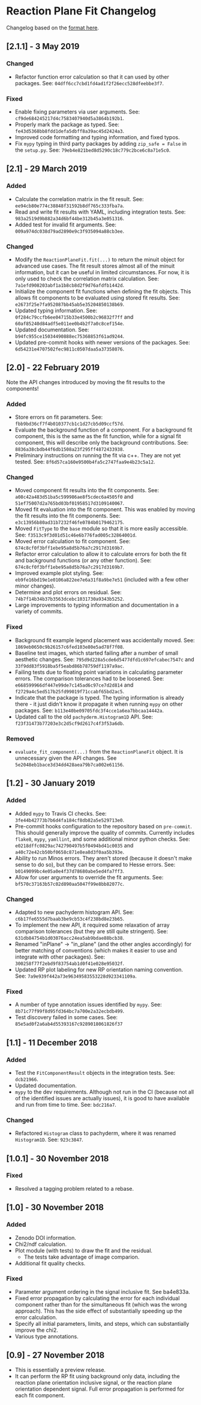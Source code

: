 # Reaction Plane Fit Changelog

Changelog based on the [format here](https://keepachangelog.com/en/1.0.0/).

## [2.1.1] - 3 May 2019

### Changed

- Refactor function error calculation so that it can used by other packages. See:
  `04dff6cc7cbd1fd4ad1f2f26ecc528dfeebbe3f7`.

### Fixed

- Enable fixing parameters via user arguments. See: `cf9de684245217d4c7583407940d5a3864b192b1`.
- Properly mark the package as typed. See: `fe43d5368bb8fdd1defa5dbff8a39ac45d2424a3`.
- Improved code formatting and typing information, and fixed typos.
- Fix `mypy` typing in third party packages by adding `zip_safe = False` in the `setup.py`. See:
  `79eb4e821bed8d5290c18c779c2bce6c8a71e5c0`.

## [2.1] - 29 March 2019

### Added

- Calculate the correlation matrix in the fit result. See: `ee94cb80e774c38848f31592b8df765c333fba7a`.
- Read and write fit results with YAML, including integration tests. See:
  `983a2519d9b882a34d6bf44be312b45a3e051316`.
- Added test for invalid fit arguments. See: `009a974dc038d79ad2890e9c3f935094a88cb3ee`.

### Changed

- Modify the `ReactionPlaneFit.fit(...)` to return the minuit object for advanced use cases. The fit result
  stores almost all of the minuit information, but it can be useful in limited circumstances. For now, it is
  only used to check the correlation matrix calculation. See: `7a1efd908203abf1a1b8cb8d2f9d76afdfb1442d`.
- Initialize the component fit functions when defining the fit objects. This allows fit components to be
  evaluated using stored fit results. See: `e2673f25e7fa952087bb45ab5e35204850138b69`.
- Updated typing information.  See: `0f284c79ccfb6ee04715b33e4500b2c96832f7ff` and
  `60af85240d84adf5e011ee0b4b2f7a0c8cef154e`.
- Updated documentation. See: `b94fc955ce15034490888ec75368853f61ad9244`.
- Updated pre-commit hooks with newer versions of the packages. See:
  `6d54231e4707502fec9811c0507daa5a37358076`.

## [2.0] - 22 February 2019

Note the API changes introduced by moving the fit results to the components!

### Added

- Store errors on fit parameters. See: `fbb9bd36cf7f4b010377cb1c1d27cb5d09ccf57d`.
- Evaluate the background function of a component. For a background fit component, this is the same as the fit
  function, while for a signal fit component, this will describe only the background contributions. See:
  `8836a38cbdb44f6db1508a23f295ff4872433938`.
- Preliminary instructions on running the fit via c++. They are not yet tested. See:
  `8f6d57ca160e9500b4fa5c2747faa9e4b23c5a12`.

### Changed

- Moved component fit results into the fit components. See: `a08c42a483d51ba5c599986ae8f5cdec6a4505f0` and
  `51ef75007d2a765bd03bf01958517d3109140067`.
- Moved fit evaluation into the fit component. This was enabled by moving the fit results into the fit
  components. See: `e3c13956b80ad31b7232f46fe0784b0179462175`.
- Moved `FitType` to the `base` module so that it is more easily accessible. See:
  `f3513c9f3d01d51c46e6b776fad005c32864001d`.
- Moved error calculation to fit component. See: `674c8cf0f3bff1ebe95a8d5b76a7c2917d3169b7`.
- Refactor error calculation to allow it to calculate errors for both the fit and background functions (or any
  other function). See: `674c8cf0f3bff1ebe95a8d5b76a7c2917d3169b7`.
- Improved example plot styling. See: `eb9fe16bd19e1e0106a822ee7e6a31f8a9be7e51` (included with a few other
  minor changes).
- Determine and plot errors on residual. See: `74b7f14b34b37b3563dcebc1031730a9343b5252`.
- Large improvements to typing information and documentation in a variety of commits.

### Fixed

- Background fit example legend placement was accidentally moved. See:
  `1869eb0650c9b26157c6fed103e80e5ad78f7f08`.
- Baseline test images, which started failing after a number of small aesthetic changes. See:
  `795d9d228a5cde6d5477dfd1c697efcabec7547c` and `33f9dd83f5918ba5f5eabd86b78759df1197a9ac`.
- Failing tests due to floating point variations in calculating parameter errors. The comparison tolerances
  had to be loosened. See: `e668599966df447e99de7c145ad6c97ce7d2d814` and
  `f2729a4c5ed517b25fd99019f71ccabf65bd2ac5`.
- Indicate that the package is typed. The typing information is already there - it just didn't know it
  propagate it when running `mypy` on other packages. See: `b113e40be09705fdc3f4cce1a6ea7bbcaa14442a`.
- Updated call to the old `pachyderm.Histogram1D` API. See: `f23f31473b77203e3c2d5cf9d2617c4f3f53a6db`.

### Removed

- `evaluate_fit_component(...)` from the `ReactionPlaneFit` object. It is unnecessary given the API changes.
  See `5e2048eb1bace3d34dd428aea79b7ca002e61156`.

## [1.2] - 30 January 2019

### Added

- Added `mypy` to Travis CI checks. See: `3fe44b42773b7b6d4fa184cf8db82a5e529713e0`.
- Pre-commit hooks configuration to the repository based on `pre-commit`. This should generally improve the
  quality of commits. Currently includes `flake8`, `mypy`, `yamllint`, and some additional minor python
  checks. See: `e0218dffc0829ac742790497b5f0494bd41c0035` and `a40c72e42cb50bf0658c871e8ea8d3f0aa5b393e`.
- Ability to run Minos errors. They aren't stored (because it doesn't make sense to do so), but they can be
  compared to Hesse errors. See: `b0149099bc4e05a0e4f37d78680abe5ed4fa7ff3`.
- Allow for user arguments to override the fit arguments. See: `bf570c37163b57c02d890aa5047f99e8bb82077c`.

### Changed

- Adapted to new pachyderm histogram API. See: `c6b17fe6555d7baab3be9cb53c4f238bd8e23b65`.
- To implement the new API, it required some relaxation of array comparison tolerances (but they are still
  quite stringent). See: `631db84754b1d03076acc24ea5ab9bdae88bcb38`.
- Renamed "inPlane" -> "in_plane" (and the other angles accordingly) for better matching of conventions (which
  makes it easier to use and integrate with other packages). See: `300258f77f2ebd9f83754ab1d0f41e028e95032f`.
- Updated RP plot labeling for new RP orientation naming convention. See:
  `7a9e939f442a73e96349583553228d923341109a`.

### Fixed

- A number of type annotation issues identified by `mypy`. See: `8b71c77f99f8d95fd364bc7a700e2a32ecbdb499`.
- Test discovery failed in some cases. See: `85e5ad0f2a6ab4d55393167c9289018061826f37`

## [1.1] - 11 December 2018

### Added

- Test the `FitComponentResult` objects in the integration tests. See: `dcb21966`.
- Updated documentation.
- `mypy` to the dev requirements. Although not run in the CI (because not all of the identified issues are
  actually issues), it is good to have available and run from time to time. See: `bdc216a7`.

### Changed

- Refactored `Histogram` class to pachyderm, where it was renamed `Histogram1D`. See: `923c3847`.

## [1.0.1] - 30 November 2018

### Fixed

- Resolved a tagging problem related to a rebase.

## [1.0] - 30 November 2018

### Added

- Zenodo DOI information.
- Chi2/ndf calculation.
- Plot module (with tests) to draw the fit and the residual.
    - The tests take advantage of image comparion.
- Additional fit quality checks.

### Fixed

- Parameter argument ordering in the signal inclusive fit. See ba4e833a.
- Fixed error propagation by calculating the error for each individual component rather than for the
  simultaneous fit (which was the wrong approach). This has the side effect of substantially speeding up the
  error calculation.
- Specify all initial parameters, limits, and steps, which can substantially improve the chi2.
- Various type annotations.

## [0.9] - 27 November 2018

- This is essentially a preview release.
- It can perform the RP fit using background only data, including the reaction plane orientation inclusive
  signal, or the reaction plane orientation dependent signal. Full error propagation is performed for each
  fit component.

